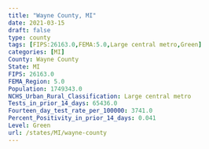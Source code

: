 ```yaml
---
title: "Wayne County, MI"
date: 2021-03-15
draft: false
type: county
tags: [FIPS:26163.0,FEMA:5.0,Large central metro,Green]
categories: [MI]
County: Wayne County
State: MI
FIPS: 26163.0
FEMA_Region: 5.0
Population: 1749343.0
NCHS_Urban_Rural_Classification: Large central metro
Tests_in_prior_14_days: 65436.0
Fourteen_day_test_rate_per_100000: 3741.0
Percent_Positivity_in_prior_14_days: 0.041
Level: Green
url: /states/MI/wayne-county
---
```



